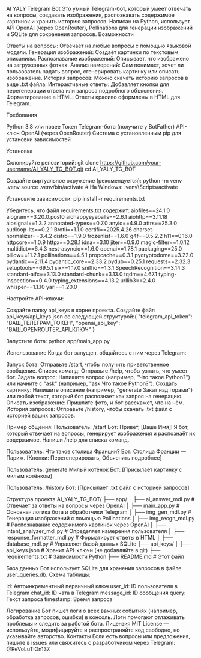 AI YALY Telegram Bot
Это умный Telegram-бот, который умеет отвечать на вопросы, создавать изображения, распознавать содержимое картинок и хранить историю запросов. Написан на Python, использует API OpenAI (через OpenRouter), Pollinations для генерации изображений и SQLite для сохранения запросов.
Возможности

Ответы на вопросы: Отвечает на любые вопросы с помощью языковой модели.
Генерация изображений: Создаёт картинки по текстовым описаниям.
Распознавание изображений: Описывает, что изображено на загруженных фотках.
Анализ намерений: Сам понимает, хочет ли пользователь задать вопрос, сгенерировать картинку или описать изображение.
История запросов: Можно скачать историю запросов в виде .txt файла.
Интерактивные ответы: Добавляет кнопки для перегенерации ответа или запроса подробного объяснения.
Форматирование в HTML: Ответы красиво оформлены в HTML для Telegram.

Требования

Python 3.8 или новее
Токен Telegram-бота (получите у BotFather)
API-ключ OpenAI (через OpenRouter)
Система с установленным pip для установки зависимостей

Установка

Склонируйте репозиторий:
git clone https://github.com/your-username/AI_YALY_TG_BOT.git
cd AI_YALY_TG_BOT


Создайте виртуальное окружение (рекомендуется):
python -m venv .venv
source .venv/bin/activate  # На Windows: .venv\Scripts\activate


Установите зависимости:
pip install -r requirements.txt

Убедитесь, что файл requirements.txt содержит:
aiofiles==24.1.0
aiogram==3.20.0.post0
aiohappyeyeballs==2.6.1
aiohttp==3.11.18
aiosignal==1.3.2
annotated-types==0.7.0
anyio==4.9.0
attrs==25.3.0
audioop-lts==0.2.1
Brotli==1.1.0
certifi==2025.4.26
charset-normalizer==3.4.2
distro==1.9.0
frozenlist==1.6.0
g4f==0.5.2.2
h11==0.16.0
httpcore==1.0.9
httpx==0.28.1
idna==3.10
jiter==0.9.0
magic-filter==1.0.12
multidict==6.4.3
nest-asyncio==1.6.0
openai==1.78.1
packaging==25.0
pillow==11.2.1
pollinations==4.5.1
propcache==0.3.1
pycryptodome==3.22.0
pydantic==2.11.4
pydantic_core==2.33.2
pydub==0.25.1
requests==2.32.3
setuptools==69.5.1
six==1.17.0
sniffio==1.3.1
SpeechRecognition==3.14.3
standard-aifc==3.13.0
standard-chunk==3.13.0
tqdm==4.67.1
typing-inspection==0.4.0
typing_extensions==4.13.2
urllib3==2.4.0
whisper==1.1.10
yarl==1.20.0

Настройте API-ключи:

Создайте папку api_keys в корне проекта.
Создайте файл api_keys/api_keys.json со следующей структурой:{
  "telegram_api_token": "ВАШ_ТЕЛЕГРАМ_ТОКЕН",
  "openai_api_key": "ВАШ_OPENROUTER_API_КЛЮЧ"
}




Запустите бота:
python app/main_app.py



Использование
Когда бот запущен, общайтесь с ним через Telegram:

Запуск бота: Отправьте /start, чтобы получить приветственное сообщение.
Список команд: Отправьте /help, чтобы узнать, что умеет бот.
Задать вопрос: Напишите вопрос (например, "Что такое Python?") или начните с "ask" (например, "ask Что такое Python?").
Создать картинку: Напишите описание (например, "generate Закат над горами") или любой текст, который бот распознает как запрос на генерацию.
Описать изображение: Пришлите фото, и бот расскажет, что на нём.
История запросов: Отправьте /history, чтобы скачать .txt файл с историей ваших запросов.

Пример общения:
Пользователь: /start
Бот: Привет, [Ваше Имя]! Я бот, который отвечает на вопросы, генерирует изображения и распознаёт их содержимое. Напиши /help для списка команд.

Пользователь: Что такое столица Франции?
Бот: Столица Франции — Париж. [Кнопки: Перегенерировать, Объяснить подробнее]

Пользователь: generate Милый котёнок
Бот: [Присылает картинку с милым котёнком]

Пользователь: /history
Бот: [Присылает .txt файл с историей запросов]

Структура проекта
AI_YALY_TG_BOT/
├── app/
│   ├── ai_answer_mdl.py          # Отвечает за ответы на вопросы через OpenAI
│   ├── main_app.py              # Основная логика бота и обработчики Telegram
│   ├── img_gen_mdl.py           # Генерация изображений с помощью Pollinations
│   ├── img_recgn_mdl.py         # Распознавание содержимого картинок через OpenAI
│   ├── intent_analyzer_mdl.py   # Определяет намерения пользователя
│   ├── response_formatter_mdl.py # Форматирует ответы в HTML
│   ├── database_mdl.py          # Управляет базой данных SQLite
├── api_keys/
│   ├── api_keys.json            # Хранит API-ключи (не добавляйте в git)
├── requirements.txt             # Зависимости Python
├── README.md                    # Этот файл

База данных
Бот использует SQLite для хранения запросов в файле user_queries.db. Схема таблицы:

id: Автоинкрементный первичный ключ
user_id: ID пользователя в Telegram
chat_id: ID чата в Telegram
message_id: ID сообщения
query: Текст запроса
timestamp: Время запроса

Логирование
Бот пишет логи о всех важных событиях (например, обработка запросов, ошибки) в консоль. Логи помогают отлаживать проблемы и следить за работой бота.
Лицензия
MIT License — используйте, модифицируйте и распространяйте код свободно, но указывайте авторство.
Контакты
Если есть вопросы или предложения, пишите в issues или свяжитесь с разработчиком через Telegram: @ReVoLuTiOn137.
